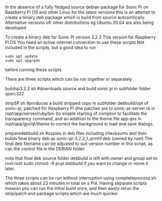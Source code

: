 In the absence of a fully fledged source debian package for Sonic Pi on Raspberry Pi OS and other Linux for the latest versions this is an attempt to create a binary deb package which is build from source autoamtically.
Alternative versions ofr other distributions eg Ubuntu 20.04 are also being developed

To create a binary deb for Sonic Pi version 3.2.2
This version for Raspberry Pi OS
You need an active internet connection to use these scripts
Not included in the scripts, but a good idea to run
```
sudo apt update
sudo apt upgrade
```
before running these scripts

There are three scripts which can be run together or separately

buildsp3.2.2.sh  #downloads source and build sonic pi in subfolder folder spsrc322

stripSP.sh #produces a build stripped copy in subfolder debbuild/opt of sonic-pi, patched for Raspberry Pi
(the patches are to sonic-pi-server.rb  in /opt/app/server/ruby/bin (to enable starting of compton to facilitate the transparency command, and an addition to the theme file app.qss in /opt/app/gui/qt/theme to correct the background in load and save dialogs.

preparedebbuild.sh #copies in deb files including checksums and then builds final binary deb as sonic-pi-3.2.2_1_armhf.deb (owned by root)
The final deb filename can be adjusted to suit version number in this script, as can the control file in the DEBIAN folder

note that final deb source folder debbuild is left with owner and group set to root:root
sudo chmod -R pi:pi debbuild  if you want to change or move it later.

The three scripts can be run without interruption using completeprocess.sh which takes about 23 minutes in total on a Pi4.
Having separate scripts meassn you can run the initial build once, and then easily rerun the strip/patch and package scripts which are much quicker.

